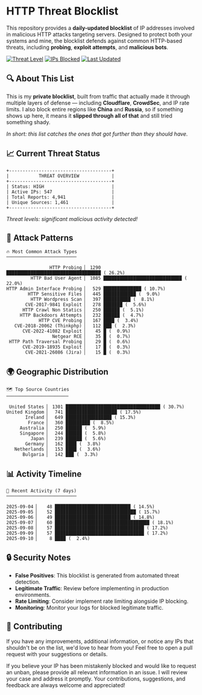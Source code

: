 # HTTP Threat Blocklist

This repository provides a **daily-updated blocklist** of IP addresses involved in malicious HTTP attacks targeting servers. Designed to protect both your systems and mine, the blocklist defends against common HTTP-based threats, including **probing**, **exploit attempts**, and **malicious bots**.

[![Threat Level](https://img.shields.io/badge/Threat%20Level-HIGH-red)](.)
[![IPs Blocked](https://img.shields.io/badge/IPs%20Blocked-547-blue)](.)
[![Last Updated](https://img.shields.io/badge/Updated-2025--09--11-brightgreen)](.)

## 🔍 About This List

This is my **private blocklist**, built from traffic that actually made it through multiple layers of defense — including **Cloudflare**, **CrowdSec**, and IP rate limits. I also block entire regions like **China** and **Russia**, so if something shows up here, it means it **slipped through all of that** and still tried something shady.

*In short: this list catches the ones that got further than they should have.*

## 📈 Current Threat Status

```
+--------------------------------------+
|           THREAT OVERVIEW            |
+--------------------------------------+
| Status: HIGH                         |
| Active IPs: 547                      |
| Total Reports: 4,941                 |
| Unique Sources: 1,461                |
+--------------------------------------+
```

*Threat levels: significant malicious activity detected!*

## 🎯 Attack Patterns

```
🔥 Most Common Attack Types
──────────────────────────

                HTTP Probing ▏ 1290 ███████████████████████████████████ ( 26.2%)
         HTTP Bad User Agent ▏ 1085 █████████████████████████████ ( 22.0%)
HTTP Admin Interface Probing ▏  529 ██████████████ ( 10.7%)
        HTTP Sensitive Files ▏  445 ████████████ (  9.0%)
         HTTP Wordpress Scan ▏  397 ██████████ (  8.1%)
       CVE-2017-9841 Exploit ▏  278 ███████ (  5.6%)
      HTTP Crawl Non Statics ▏  250 ██████ (  5.1%)
     HTTP Backdoors Attempts ▏  232 ██████ (  4.7%)
            HTTP CVE Probing ▏  167 ████ (  3.4%)
   CVE-2018-20062 (Thinkphp) ▏  112 ███ (  2.3%)
      CVE-2022-41082 Exploit ▏   45 █ (  0.9%)
                 Netgear RCE ▏   35 █ (  0.7%)
 HTTP Path Traversal Probing ▏   29 █ (  0.6%)
      CVE-2019-18935 Exploit ▏   17 █ (  0.3%)
       CVE-2021-26086 (Jira) ▏   15 █ (  0.3%)
```

## 🌍 Geographic Distribution

```
🗺️ Top Source Countries
───────────────────────

 United States ▏ 1301 ███████████████████████████████████ ( 30.7%)
United Kingdom ▏  741 ███████████████████ ( 17.5%)
       Ireland ▏  649 █████████████████ ( 15.3%)
        France ▏  360 █████████ (  8.5%)
     Australia ▏  250 ██████ (  5.9%)
     Singapore ▏  244 ██████ (  5.8%)
         Japan ▏  239 ██████ (  5.6%)
       Germany ▏  162 ████ (  3.8%)
   Netherlands ▏  153 ████ (  3.6%)
      Bulgaria ▏  142 ███ (  3.3%)
```

## 📊 Activity Timeline

```
📅 Recent Activity (7 days)
──────────────────────────

2025-09-04 ▏   48 ████████████████████████████ ( 14.5%)
2025-09-05 ▏   52 ██████████████████████████████ ( 15.7%)
2025-09-06 ▏   49 ████████████████████████████ ( 14.8%)
2025-09-07 ▏   60 ███████████████████████████████████ ( 18.1%)
2025-09-08 ▏   57 █████████████████████████████████ ( 17.2%)
2025-09-09 ▏   57 █████████████████████████████████ ( 17.2%)
2025-09-10 ▏    8 ████ (  2.4%)
```

## 🔒 Security Notes

- **False Positives**: This blocklist is generated from automated threat detection.
- **Legitimate Traffic**: Review before implementing in production environments.
- **Rate Limiting**: Consider implement rate limiting alongside IP blocking.
- **Monitoring**: Monitor your logs for blocked legitimate traffic.

## 🤝 Contributing

If you have any improvements, additional information, or notice any IPs that shouldn't be on the list, we'd love to hear from you! Feel free to open a pull request with your suggestions or details.

If you believe your IP has been mistakenly blocked and would like to request an unban, please provide all relevant information in an issue. I will review your case and address it promptly. Your contributions, suggestions, and feedback are always welcome and appreciated!